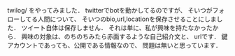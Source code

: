 twilog/
をやってみました．
twitterでbotを動かしてるのですが、
そいつがフォローしてる人間について、
そいつのbio,url,locationを保存させることにしました．
ツイート自体は保存しません．
それは単に、私が興味を持たなかったから．
興味の対象は、のちのちみたら赤面するような自己紹介文と、
urlです．
鍵アカウントであっても、公開である情報なので、
問題は無いと思っています．
